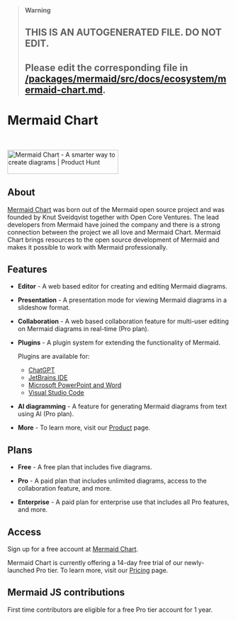 > **Warning**
>
> ## THIS IS AN AUTOGENERATED FILE. DO NOT EDIT.
>
> ## Please edit the corresponding file in [/packages/mermaid/src/docs/ecosystem/mermaid-chart.md](../../packages/mermaid/src/docs/ecosystem/mermaid-chart.md).

# Mermaid Chart

<br />

<a href="https://www.producthunt.com/posts/mermaid-chart?utm_source=badge-featured&utm_medium=badge&utm_souce=badge-mermaid&#0045;chart" target="_blank"><img src="https://api.producthunt.com/widgets/embed-image/v1/featured.svg?post_id=416671&theme=light" alt="Mermaid&#0032;Chart - A&#0032;smarter&#0032;way&#0032;to&#0032;create&#0032;diagrams | Product Hunt" style="width: 250px; height: 54px;" width="250" height="54" /></a>

## About

[Mermaid Chart](https://www.mermaidchart.com) was born out of the Mermaid open source project and was founded by Knut Sveidqvist together with Open Core Ventures. The lead developers from Mermaid have joined the company and there is a strong connection between the project we all love and Mermaid Chart. Mermaid Chart brings resources to the open source development of Mermaid and makes it possible to work with Mermaid professionally.

## Features

- **Editor** - A web based editor for creating and editing Mermaid diagrams.

- **Presentation** - A presentation mode for viewing Mermaid diagrams in a slideshow format.

- **Collaboration** - A web based collaboration feature for multi-user editing on Mermaid diagrams in real-time (Pro plan).

- **Plugins** - A plugin system for extending the functionality of Mermaid.

  Plugins are available for:

  - [ChatGPT](https://docs.mermaidchart.com/plugins/mermaid-chart-gpt)
  - [JetBrains IDE](https://plugins.jetbrains.com/plugin/23043-mermaid-chart)
  - [Microsoft PowerPoint and Word](https://appsource.microsoft.com/en-us/product/office/WA200006214?tab=Overview)
  - [Visual Studio Code](https://marketplace.visualstudio.com/items?itemName=MermaidChart.vscode-mermaid-chart)

- **AI diagramming** - A feature for generating Mermaid diagrams from text using AI (Pro plan).

- **More** - To learn more, visit our [Product](https://www.mermaidchart.com/product) page.

## Plans

- **Free** - A free plan that includes five diagrams.

- **Pro** - A paid plan that includes unlimited diagrams, access to the collaboration feature, and more.

- **Enterprise** - A paid plan for enterprise use that includes all Pro features, and more.

## Access

Sign up for a free account at [Mermaid Chart](https://www.mermaidchart.com/app/sign-up).

Mermaid Chart is currently offering a 14-day free trial of our newly-launched Pro tier. To learn more, visit our [Pricing](https://mermaidchart.com/pricing) page.

## Mermaid JS contributions

First time contributors are eligible for a free Pro tier account for 1 year.
